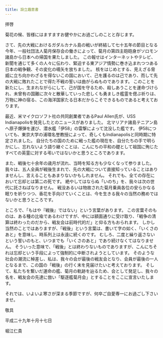 ```yaml
---
title: 設立趣意書
---
```


拝啓

菊花の候、皆様にはますますお健やかにお過ごしのことと存じます。

さて、先の大戦におけるガダルカナル島の戦いが終結して七十五年の節目となる今年、一般社団法人菊月保存会の働きによって、菊月の第四主砲砲身がソロモン諸島から日本への帰国を果たしました。
この報せはインターネットやテレビ、新聞を通じて多くの人々に伝わり、緊迫する東アジア情勢に巻き込まれつつある日本の戦争観、その変化の嚆矢を放ちました。
核をはじめとする、見えざる脅威に立ち向かわざるを得ないこの国において、己を護るのは己であり、而して先の大戦に敗れたことで得た不戦の誓いは曲がらぬものであります。
このことを新たにし、生まれながらにして、己が国を守るため、殺しあうことを運命づけられ、未曾有の国難に次々と散華していった悲しくも勇ましき艦霊を偲ぶ祈りは、万物に神の宿る、この海洋国家たる日本だからこそできるものであると考えております。

最近、米マイクロソフト社の共同創業者であるPaul Allen氏が、USS Indianapolisを発見したとのニュースがありました。
北マリアナ諸島テニアン島へ原子爆弾を運び、潜水艦「伊58」の雷撃によって沈没した艦です。
伊58についても、東京大学の浦環名誉教授によって、奇しくもIndianapolisと同時期に特定されました。
自分たちの国のために戦った艦の現在を、自分たちの手で明らかにし、忘れないよう語り継ぐことは、こんにちの平和の礎として祖国に殉じたすべての英霊に対する弔いではないかと思うところであります。

また、戦後七十余年の歳月が流れ、当時を知る方も少なくなって参りました。
我々は、五人全員が戦後生まれで、先の大戦について直接知っていることはありませんし、言えることもあまりないかもしれません。
それでも、全ての存在において忘却とは第二の死です。
絶やしてはならぬ「いのち」を、我々は次の世代に託さねばなりません。
戦没あるいは物故された菊月乗員各位の安らかなる眠りを祈りつつ、香花を手向けていくことは、今を生きる我々の当然の務めではないかと思うところです。

ところで、「もはや『戦後』ではない」という言葉があります。
この言葉そのものは、ある種の比喩であるわけですが、中には額面通りに受け取り、「戦争の清算は終わったのだから、戦友会は前時代的だ」と仰る方もおられます。
しかし当然のことではありますが、「戦後」という言葉は、書いて字の如く、「いくさのあと」を意味し、時系列上は永遠に続くのです。
むしろ、二度と繰り返さないという誓いのもと、いつまでも「いくさのあと」であり続けなくてはなりません。
そういった意味で、「戦後」とは終わりないものでありますが、こんにちそれは忘却という手段によって強制的に中断されようとしています。
そのような社会の潮流に棹差し、私は、我々の会が最後の戦友会となり、会員が最後の一人となるまで、この国の「戦後」の行く末を見届けたいと考えております。
そして、私たちを繋いだ運命の艦、菊月の軌跡を辿るため、会として発足し、我々の名を、戦友会の先達に倣い「駆逐艦菊月会」とすることをここに宣言いたします。

それでは、いよいよ寒さが深まる季節ですが、何卒ご自愛専一にお過ごし下さいませ。

敬具

平成二十九年十月十七日

堀江仁貴
